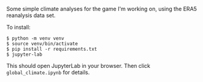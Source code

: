 Some simple climate analyses for the game I'm working on, using the ERA5 reanalysis data set.

To install:

```
$ python -m venv venv
$ source venv/bin/activate
$ pip install -r requirements.txt
$ jupyter-lab
```

This should open JupyterLab in your browser. Then click `global_climate.ipynb` for details.
